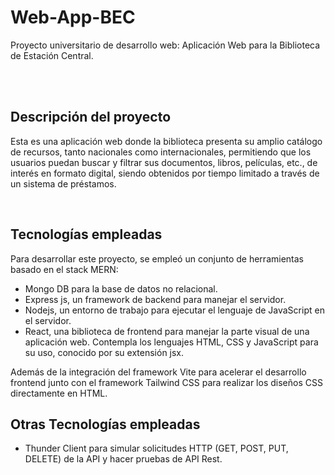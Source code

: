 # Web-App-BEC
Proyecto universitario de desarrollo web: Aplicación Web para la Biblioteca de Estación Central.

<br><br>

## Descripción del proyecto
Esta es una aplicación web donde la biblioteca presenta su amplio catálogo de recursos, tanto nacionales como internacionales, permitiendo que los usuarios puedan buscar y filtrar sus documentos, libros, películas, etc., de interés en formato digital, siendo obtenidos por tiempo limitado a través de un sistema de préstamos.

<br>

## Tecnologías empleadas
Para desarrollar este proyecto, se empleó un conjunto de herramientas basado en el stack MERN: 
* Mongo DB para la base de datos no relacional.
* Express js, un framework de backend para manejar el servidor.
* Nodejs, un entorno de trabajo para ejecutar el lenguaje de JavaScript en el servidor.
* React, una biblioteca de frontend para manejar la parte visual de una aplicación web. Contempla los lenguajes HTML, CSS y JavaScript para su uso, conocido por su extensión jsx.

Además de la integración del framework Vite para acelerar el desarrollo frontend junto con el framework Tailwind CSS para realizar los diseños CSS directamente en HTML.

## Otras Tecnologías empleadas
* Thunder Client para simular solicitudes HTTP (GET, POST, PUT, DELETE) de la API y hacer pruebas de API Rest.
